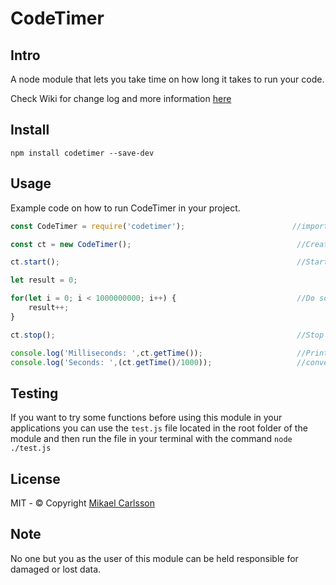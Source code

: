 # CodeTimer

## Intro
A node module that lets you take time on how long it takes to run your code.

Check Wiki for change log and more information [here](https://github.com/mmcarlsson/codetimer/wiki)

## Install
`npm install codetimer --save-dev`

## Usage
Example code on how to run CodeTimer in your project.

```javascript
const CodeTimer = require('codetimer');                        //import CodeTimer module

const ct = new CodeTimer();                                     //Create new object from class.

ct.start();                                                     //Start the timer.

let result = 0;

for(let i = 0; i < 1000000000; i++) {                           //Do some calculations.
    result++;
}

ct.stop();                                                      //Stop the timer.

console.log('Milliseconds: ',ct.getTime());                     //Print out the result. Result is in milliseconds by default.
console.log('Seconds: ',(ct.getTime()/1000));                   //convert result to seconds. eg 0.834.
```
## Testing
If you want to try some functions before using this module 
in your applications you can use the `test.js` file located in the
root folder of the module and then run the file in your terminal with the command
`node ./test.js`

## License
MIT - © Copyright [Mikael Carlsson](http://mikaelcarlsson.info)

## Note
No one but you as the user of this module can be held responsible for damaged or lost data.
